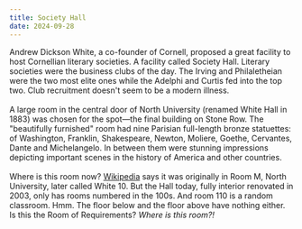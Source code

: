 ```yaml
---
title: Society Hall
date: 2024-09-28
---
```


Andrew Dickson White, a co-founder of Cornell, proposed a great facility to host Cornellian literary societies. A facility called Society Hall. Literary societies were the business clubs of the day. The Irving and Philaletheian were the two most elite ones while the Adelphi and Curtis fed into the top two. Club recruitment doesn't seem to be a modern illness.\
\
A large room in the central door of North University (renamed White Hall in 1883) was chosen for the spot—the final building on Stone Row. The "beautifully furnished" room had nine Parisian full-length bronze statuettes: of Washington, Franklin, Shakespeare, Newton, Moliere, Goethe, Cervantes, Dante and Michelangelo. In between them were stunning impressions depicting important scenes in the history of America and other countries. \
\
Where is this room now? [Wikipedia](https://en.wikipedia.org/wiki/Cornell_literary_societies) says it was originally in Room M, North University, later called White 10. But the Hall today, fully interior renovated in 2003, only has rooms numbered in the 100s. And room 110 is a random classroom. Hmm. The floor below and the floor above have nothing either. Is this the Room of Requirements? *Where is this room?!*